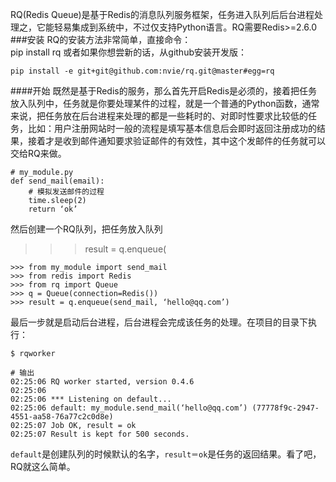 RQ(Redis Queue)是基于Redis的消息队列服务框架，任务进入队列后后台进程处理之，它能轻易集成到系统中，不过仅支持Python语言。RQ需要Redis>=2.6.0  
###安装
RQ的安装方法非常简单，直接命令：  
    pip install rq
或者如果你想尝新的话，从github安装开发版：  
    
    pip install -e git+git@github.com:nvie/rq.git@master#egg=rq

####开始
既然是基于Redis的服务，那么首先开启Redis是必须的，接着把任务放入队列中，任务就是你要处理某件的过程，就是一个普通的Python函数，通常来说，把任务放在后台进程来处理的都是一些耗时的、对即时性要求比较低的任务，比如：用户注册网站时一般的流程是填写基本信息后会即时返回注册成功的结果，接着才是收到邮件通知要求验证邮件的有效性，其中这个发邮件的任务就可以交给RQ来做。
    
    # my_module.py
    def send_mail(email):
        # 模拟发送邮件的过程
        time.sleep(2)
        return ‘ok’

然后创建一个RQ队列，把任务放入队列
>>> result = q.enqueue(

    >>> from my_module import send_mail
    >>> from redis import Redis
    >>> from rq import Queue
    >>> q = Queue(connection=Redis())
    >>> result = q.enqueue(send_mail, ‘hello@qq.com’)

最后一步就是启动后台进程，后台进程会完成该任务的处理。在项目的目录下执行：  
    
    $ rqworker
    
    # 输出
    02:25:06 RQ worker started, version 0.4.6
    02:25:06
    02:25:06 *** Listening on default...
    02:25:06 default: my_module.send_mail(‘hello@qq.com’) (77778f9c-2947-4551-aa58-76a77c2c0d8e)
    02:25:07 Job OK, result = ok
    02:25:07 Result is kept for 500 seconds.
`default`是创建队列的时候默认的名字，`result＝ok`是任务的返回结果。看了吧，RQ就这么简单。  


